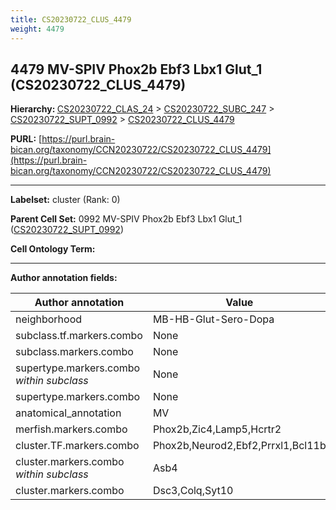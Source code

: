```yaml
---
title: CS20230722_CLUS_4479
weight: 4479
---
```

## 4479 MV-SPIV Phox2b Ebf3 Lbx1 Glut_1 (CS20230722_CLUS_4479)
<b>Hierarchy: </b>
[CS20230722_CLAS_24](../CS20230722_CLAS_24) >
[CS20230722_SUBC_247](../CS20230722_SUBC_247) >
[CS20230722_SUPT_0992](../CS20230722_SUPT_0992) >
[CS20230722_CLUS_4479](../CS20230722_CLUS_4479)

**PURL:** [https://purl.brain-bican.org/taxonomy/CCN20230722/CS20230722_CLUS_4479](https://purl.brain-bican.org/taxonomy/CCN20230722/CS20230722_CLUS_4479)

---


**Labelset:** cluster (Rank: 0)

**Parent Cell Set:** 0992 MV-SPIV Phox2b Ebf3 Lbx1 Glut_1 ([CS20230722_SUPT_0992](../CS20230722_SUPT_0992))



**Cell Ontology Term:** 

[MARKER GENES.]: #


---

[TRANSFERRED ANNOTATIONS.]: #


[AUTHOR ANNOTATION FIELDS.]: #


**Author annotation fields:**

| Author annotation | Value |
|-------------------|-------|
|neighborhood|MB-HB-Glut-Sero-Dopa|
|subclass.tf.markers.combo|None|
|subclass.markers.combo|None|
|supertype.markers.combo _within subclass_|None|
|supertype.markers.combo|None|
|anatomical_annotation|MV|
|merfish.markers.combo|Phox2b,Zic4,Lamp5,Hcrtr2|
|cluster.TF.markers.combo|Phox2b,Neurod2,Ebf2,Prrxl1,Bcl11b|
|cluster.markers.combo _within subclass_|Asb4|
|cluster.markers.combo|Dsc3,Colq,Syt10|
